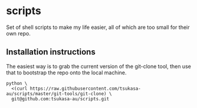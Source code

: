 # scripts
Set of shell scripts to make my life easier, all of which are too small for their own repo.

## Installation instructions

The easiest way is to grab the current version of the git-clone tool, then use that to bootstrap the repo onto the local machine.

```shell
python \
  <(curl https://raw.githubusercontent.com/tsukasa-au/scripts/master/git-tools/git-clone) \
  git@github.com:tsukasa-au/scripts.git
```
